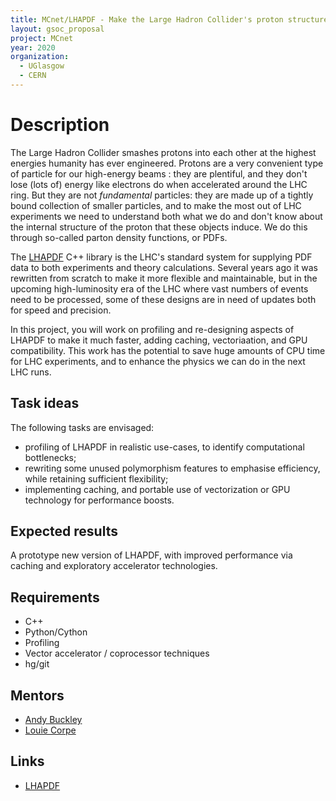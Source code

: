 ```yaml
---
title: MCnet/LHAPDF - Make the Large Hadron Collider's proton structure library FAST!
layout: gsoc_proposal
project: MCnet
year: 2020
organization:
  - UGlasgow
  - CERN
---
```


# Description

The Large Hadron Collider smashes protons into each other at the highest energies humanity has ever engineered. Protons are a very convenient type of particle for our high-energy beams : they are plentiful, and they don't lose (lots of) energy like electrons do when accelerated around the LHC ring. But they are not *fundamental* particles: they are made up of a tightly bound collection of smaller particles, and to make the most out of LHC experiments we need to understand both what we do and don't know about the internal structure of the proton that these objects induce. We do this through so-called parton density functions, or PDFs.

The [LHAPDF](https://lhapdf.hepforge.org) C++ library is the LHC's standard system for supplying PDF data to both experiments and theory calculations. Several years ago it was rewritten from scratch to make it more flexible and maintainable, but in the upcoming high-luminosity era of the LHC where vast numbers of events need to be processed, some of these designs are in need of updates both for speed and precision.

In this project, you will work on profiling and re-designing aspects of LHAPDF to make it much faster, adding caching, vectoriaation, and GPU compatibility. This work has the potential to save huge amounts of CPU time for LHC experiments, and to enhance the physics we can do in the next LHC runs.

## Task ideas

The following tasks are envisaged:

 * profiling of LHAPDF in realistic use-cases, to identify computational bottlenecks;
 * rewriting some unused polymorphism features to emphasise efficiency, while retaining sufficient flexibility;
 * implementing caching, and portable use of vectorization or GPU technology for performance boosts.

## Expected results

A prototype new version of LHAPDF, with improved performance via caching and exploratory accelerator technologies.

## Requirements

 * C++
 * Python/Cython
 * Profiling
 * Vector accelerator / coprocessor techniques
 * hg/git

## Mentors

 * [Andy Buckley](mailto:andy.buckley@cern.ch)
 * [Louie Corpe](mailto:lcorpe@cern.ch)

## Links

 * [LHAPDF](https://lhapdf.hepforge.org)
